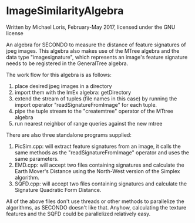 ImageSimilarityAlgebra
========

Written by Michael Loris, February-May 2017, 
licensed under the GNU license

An algebra for SECONDO to measure the distance of feature signatures of
jpeg images.
This algebra also makes use of the MTree algebra and the data type
"imagesignature", which represents an image's feature signature needs
to be registered in the GeneralTree algebra.

The work flow for this algebra is as follows:
1. place desired jpeg images in a directory
2. import them with the ImEx algebra: getDirectory
3. extend the stream of tuples (file names in this case) by running the
import operator "readSignatureFromImage" for each tuple.
4. pipe the tuple stream to the "createmtree" operator of the MTtree
algebra
5. run nearest neighbor of range queries against the new mtree


There are also three standalone programs supplied:
1. PicSim.cpp: will extract feature signatures from an image, it calls
the same methods as the "readSignatureFromImage" operator and uses
the same parameters.
2. EMD.cpp: will accept two files containing signatures and calculate 
the Earth Mover's Distance using the North-West version of the Simplex
algorithm.
3. SQFD.cpp: will accept two files containing signatures and calculate
the Signature Quadratic Form Distance.

All of the above files don't use threads or other methods to parallelize
the algorithms, as SECONDO doesn't like that. Anyhow, calculating the
texture features and the SQFD could be parallelized relatively easy. 
